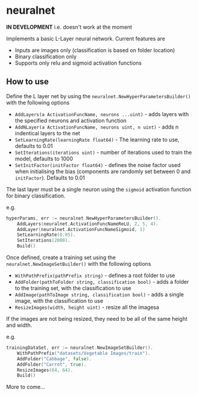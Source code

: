 # neuralnet

**IN DEVELOPMENT** i.e. doesn't work at the moment

Implements a basic L-Layer neural network. Current features are

- Inputs are images only (classification is based on folder location)
- Binary classification only 
- Supports only relu and sigmoid activation functions


## How to use
Define the L layer net by using the `neuralnet.NewHyperParametersBuilder()` with the following options

- `AddLayers(a ActivationFuncName, neurons ...uint)` - adds layers with the specified neurons and activation function
- `AddNLayer(a ActivationFuncName, neurons uint, n uint)` - adds n indentical layers to the net
- `SetLearningRate(learningRate float64)` - The learning rate to use, defaults to 0.01
- `SetIterations(iterations uint)` - number of iterations used to train the model, defaults to 1000
- `SetInitFactor(initFactor float64)` - defines the noise factor used when initialising the bias (components are randomly set between 0 and `initFactor`). Defaults to 0.01

The last layer must be a single neuron using the `sigmoid` activation function for binary classification.

e.g.
```go
hyperParams, err := neuralnet.NewHyperParametersBuilder().
    AddLayers(neuralnet.ActivationFuncNameReLU, 2, 5, 4).
    AddLayer(neuralnet.ActivationFuncNameSigmoid, 1)
    SetLearningRate(0.05).
    SetIterations(2000).
    Build()
```

Once defined, create a training set using the `neuralnet.NewImageSetBuilder()` with the following options

- `WithPathPrefix(pathPrefix string)` - defines a root folder to use
- `AddFolder(pathToFolder string, classification bool)` - adds a folder to the training set, with the classification to use
- `AddImage(pathToImage string, classification bool)` - adds a single image, with the classification to use
- `ResizeImages(width, height uint)` - resize all the imagesa 

If the images are not being resized, they need to be all of the same height and width.

e.g.
```go
trainingDataSet, err := neuralnet.NewImageSetBuilder().
    WithPathPrefix("datasets/Vegetable Images/train").
    AddFolder("Cabbage", false).
    AddFolder("Carrot", true).
    ResizeImages(64, 64).
    Build()
```

More to come...